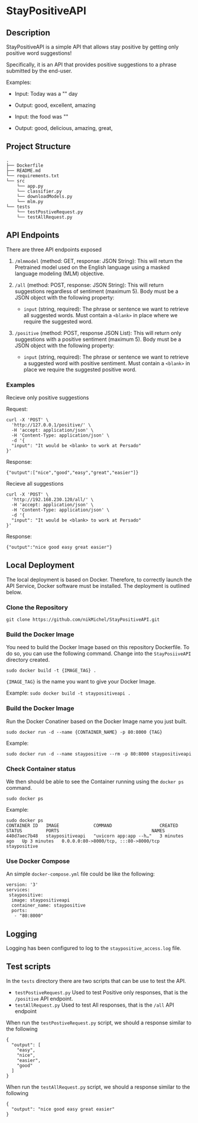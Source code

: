 # StayPositiveAPI

## Description

StayPositiveAPI is a simple API that allows stay positive by getting only positive word suggestions!

Specifically, it is an API that provides positive suggestions to a phrase submitted by the end-user.

Examples:

 - Input: Today was a "<blank>" day
 - Output: good, excellent, amazing

 - Input: the food was "<blank>"
 - Output: good, delicious, amazing, great,



## Project Structure

```
.
├── Dockerfile
├── README.md
└── requirements.txt
└── src
    └── app.py
    └── classifier.py
    └── downloadModels.py
    └── mlm.py
└── tests
    └── testPostiveRequest.py
    └── testAllRequest.py
```

## API Endpoints

There are three API endpoints exposed

1. `/mlmmodel` (method: GET, response: JSON String): This will return the Pretrained model used on the English language using a masked language modeling (MLM) objective.

2. `/all` (method: POST, response: JSON String): This will return suggestions regardless of sentiment (maximum 5). Body must be a JSON object with the following property:
    
     - `input` (string, required): The phrase or sentence we want to retrieve all suggested words. Must contain a `<blank>` in place where we require the suggested word.
                                   
3. `/positive` (method: POST, response JSON List): This will return only suggestions with a positive sentiment (maximum 5). Body must be a JSON object with the following property:

     - `input` (string, required): The phrase or sentence we want to retrieve a suggested word with positive sentiment. Must contain a `<blank>` in place we require the suggested positive word.


### Examples

Recieve only positive suggestions

Request:

```
curl -X 'POST' \
  'http://127.0.0.1/positive/' \
  -H 'accept: application/json' \
  -H 'Content-Type: application/json' \
  -d '{
  "input": "It would be <blank> to work at Persado"
}'
```

Response:

`{"output":["nice","good","easy","great","easier"]}`


Recieve all suggestions

```
curl -X 'POST' \
  'http://192.168.230.120/all/' \
  -H 'accept: application/json' \
  -H 'Content-Type: application/json' \
  -d '{
  "input": "It would be <blank> to work at Persado"
}'
```

Response:

`{"output":"nice good easy great easier"}`


## Local Deployment

The local deployment is based on Docker. Therefore, to correctly launch the API Service, Docker software must be installed. The deployment is outlined below.

### Clone the Repository

```
git clone https://github.com/nikMichel/StayPositiveAPI.git
```

### Build the Docker Image

You need to build the Docker Image based on this repository Dockerfile. To do so, you can use the following command. Change into the `StayPosiiveAPI` directory created.

`sudo docker build -t {IMAGE_TAG} .`

`{IMAGE_TAG}` is the name you want to give your Docker Image.

Example: `sudo docker build -t staypositiveapi .`

### Build the Docker Image

Run the Docker Conatiner based on the Docker Image name you just built.

`sudo docker run -d --name {CONTAINER_NAME} -p 80:8000 {TAG}`

Example:

`sudo docker run -d --name staypositive --rm -p 80:8000 staypositiveapi`

### Check Container status

We then should be able to see the Container running using the `docker ps` command.

`sudo docker ps`

Example:

```
sudo docker ps
CONTAINER ID   IMAGE             COMMAND                  CREATED         STATUS         PORTS                                   NAMES
440d7aec7b48   staypositiveapi   "uvicorn app:app --h…"   3 minutes ago   Up 3 minutes   0.0.0.0:80->8000/tcp, :::80->8000/tcp   staypositive
```

### Use Docker Compose

An simple `docker-compose.yml` file could be like the following:

```
version: '3'
services:
 staypositive:
  image: staypositiveapi
  container_name: staypositive
  ports:
   - "80:8000"
```



## Logging

Logging has been configured to log to the `staypositive_access.log` file.


## Test scripts

In the `tests` directory there are two scripts that can be use to test the API.

- `testPostiveRequest.py` Used to test Positive only responses, that is the `/positive` API endpoint.
- `testAllRequest.py` Used to test All responses, that is the `/all` API endpoint


When run the `testPostiveRequest.py` script, we should a response similar to the following

```{"input": "It would be <blank> to work at Persado"}
{
  "output": [
    "easy",
    "nice",
    "easier",
    "good"
  ]
}
```

When run the `testAllRequest.py` script, we should a response similar to the following

```{"input": "It would be <blank> to work at Persado"}
{
  "output": "nice good easy great easier"
}
```
